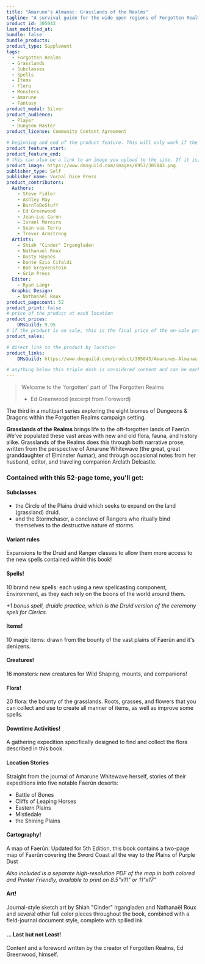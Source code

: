 ```yaml
---
title: "Amarune's Almanac: Grasslands of the Realms"
tagline: "A survival guide for the wide open regions of Forgotten Realms"
product_id: 305043
last_modified_at:
bundle: false
bundle_products:
product_type: Supplement
tags:
  - Forgotten Realms
  - Grasslands
  - Subclasses
  - Spells
  - Items
  - Flora
  - Monsters
  - Amarune
  - Fantasy
product_medal: Silver
product_audience:
  - Player
  - Dungeon Master
product_license: Community Content Agreement

# beginning and end of the product feature. This will only work if the site is updated within several weeks of when the feature is supposed to happen. Making a new post counts as updating.
product_feature_start: 
product_feature_end: 
# this can also be a link to an image you upload to the site. If it is, it must start with a "/" or be a full link
product_image: https://www.dmsguild.com/images/8957/305043.png
publisher_type: Self
publisher_name: Vorpal Dice Press
product_contributors:
  Authors:
    - Steve Fidler
    - Ashley May
    - BornToDoStuff
    - Ed Greenwood
    - Jean-Luc Caron
    - Israel Moreira
    - Sean vas Terra
    - Trevor Armstrong
  Artists:
    - Shiah "Cinder" Irgangladen
    - Nathanaël Roux
    - Dusty Haynes
    - Dante Ezio Cifaldi
    - Bob Greyvenstein
    - Grim Press
  Editor:
    - Ryan Langr
  Graphic Design:
    - Nathanaël Roux
product_pagecount: 52
product_print: false
# price of the product at each location
product_prices:
    DMsGuild: 9.95
# if the product is on sale, this is the final price of the on-sale product for each location that it is on sale. The sales % will be calculated and displayed based on the difference between product_prices and product_sales
product_sales:

# direct link to the product by location
product_links:
    DMsGuild: https://www.dmsguild.com/product/305043/Amarunes-Almanac-Grasslands-of-the-Realms?affiliate_id=1713687

# anything below this triple dash is considered content and can be markup or html. It should be fully HTML compatible as long as your tags are formatted correctly.
---
```

> Welcome to the 'forgotten' part of The Forgotten Realms
> - Ed Greenwood (excerpt from Foreword)

The third in a multipart series exploring the eight biomes of Dungeons & Dragons within the Forgotten Realms campaign setting.

**Grasslands of the Realms** brings life to the oft-forgotten lands of Faerûn. We've populated these vast areas with new and old flora, fauna, and history alike. Grasslands of the Realms does this through both narrative prose, written from the perspective of Amarune Whitewave (the great, great granddaughter of Elminster Aumar), and through occasional notes from her husband, editor, and traveling companion Arclath Delcastle.

### Contained with this 52-page tome, you'll get:

#### Subclasses
- the Circle of the Plains druid which seeks to expand on the land (grassland) druid.
- and the Stormchaser, a conclave of Rangers who ritually bind themselves to the destructive nature of storms.

#### Variant rules
Expansions to the Druid and Ranger classes to allow them more access to the new spells contained within this book!

#### Spells!
10 brand new spells: each using a new spellcasting component, Environment, as they each rely on the boons of the world around them.

*+1 bonus spell, druidic practice, which is the Druid version of the ceremony spell for Clerics.*

#### Items!
10 magic items: drawn from the bounty of the vast plains of Faerûn and it's denizens.

#### Creatures!
16 monsters: new creatures for Wild Shaping, mounts, and companions!

#### Flora!
20 flora: the bounty of the grasslands. Roots, grasses, and flowers that you can collect and use to create all manner of items, as well as improve some spells.

#### Downtime Activities!
A gathering expedition specifically designed to find and collect the flora described in this book.

#### Location Stories
Straight from the journal of Amarune Whitewave herself, stories of their expeditions into five notable Faerûn deserts:
- Battle of Bones
- Cliffs of Leaping Horses
- Eastern Plains
- Mistledale
- the Shining Plains

#### Cartography!
A map of Faerûn: Updated for 5th Edition, this book contains a two-page map of Faerûn covering the Sword Coast all the way to the Plains of Purple Dust

*Also included is a separate high-resolution PDF of the map in both colored and Printer Friendly, available to print on 8.5"x11" or 11"x17"*

#### Art!
Journal-style sketch art by Shiah "Cinder" Irgangladen and Nathanaël Roux and several other full color pieces throughout the book, combined with a field-journal document style, complete with spilled ink

#### ... Last but not Least!

Content and a foreword written by the creator of Forgotten Realms, Ed Greenwood, himself.